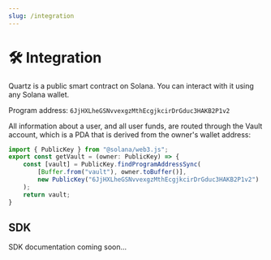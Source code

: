 ```yaml
---
slug: /integration
---
```


# 🛠️ Integration

Quartz is a public smart contract on Solana. You can interact with it using any Solana wallet.

Program address: `6JjHXLheGSNvvexgzMthEcgjkcirDrGduc3HAKB2P1v2`

All information about a user, and all user funds, are routed through the Vault account, which is a PDA that is derived from the owner's wallet address:

```typescript
import { PublicKey } from "@solana/web3.js";
export const getVault = (owner: PublicKey) => {
    const [vault] = PublicKey.findProgramAddressSync(
        [Buffer.from("vault"), owner.toBuffer()],
        new PublicKey("6JjHXLheGSNvvexgzMthEcgjkcirDrGduc3HAKB2P1v2")
    );
    return vault;
}
```

## SDK

SDK documentation coming soon...
